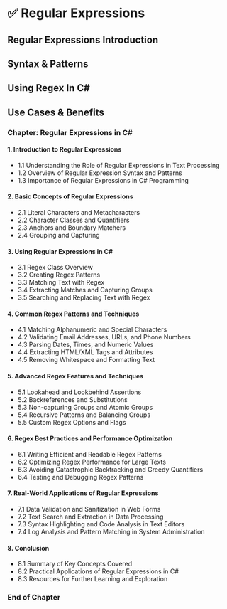 # ✅ Regular Expressions

## Regular Expressions Introduction

## Syntax & Patterns

## Using Regex In C#

## Use Cases & Benefits

### Chapter: Regular Expressions in C#

#### 1. Introduction to Regular Expressions
   - 1.1 Understanding the Role of Regular Expressions in Text Processing
   - 1.2 Overview of Regular Expression Syntax and Patterns
   - 1.3 Importance of Regular Expressions in C# Programming

#### 2. Basic Concepts of Regular Expressions
   - 2.1 Literal Characters and Metacharacters
   - 2.2 Character Classes and Quantifiers
   - 2.3 Anchors and Boundary Matchers
   - 2.4 Grouping and Capturing

#### 3. Using Regular Expressions in C#
   - 3.1 Regex Class Overview
   - 3.2 Creating Regex Patterns
   - 3.3 Matching Text with Regex
   - 3.4 Extracting Matches and Capturing Groups
   - 3.5 Searching and Replacing Text with Regex

#### 4. Common Regex Patterns and Techniques
   - 4.1 Matching Alphanumeric and Special Characters
   - 4.2 Validating Email Addresses, URLs, and Phone Numbers
   - 4.3 Parsing Dates, Times, and Numeric Values
   - 4.4 Extracting HTML/XML Tags and Attributes
   - 4.5 Removing Whitespace and Formatting Text

#### 5. Advanced Regex Features and Techniques
   - 5.1 Lookahead and Lookbehind Assertions
   - 5.2 Backreferences and Substitutions
   - 5.3 Non-capturing Groups and Atomic Groups
   - 5.4 Recursive Patterns and Balancing Groups
   - 5.5 Custom Regex Options and Flags

#### 6. Regex Best Practices and Performance Optimization
   - 6.1 Writing Efficient and Readable Regex Patterns
   - 6.2 Optimizing Regex Performance for Large Texts
   - 6.3 Avoiding Catastrophic Backtracking and Greedy Quantifiers
   - 6.4 Testing and Debugging Regex Patterns

#### 7. Real-World Applications of Regular Expressions
   - 7.1 Data Validation and Sanitization in Web Forms
   - 7.2 Text Search and Extraction in Data Processing
   - 7.3 Syntax Highlighting and Code Analysis in Text Editors
   - 7.4 Log Analysis and Pattern Matching in System Administration

#### 8. Conclusion
   - 8.1 Summary of Key Concepts Covered
   - 8.2 Practical Applications of Regular Expressions in C#
   - 8.3 Resources for Further Learning and Exploration

### End of Chapter